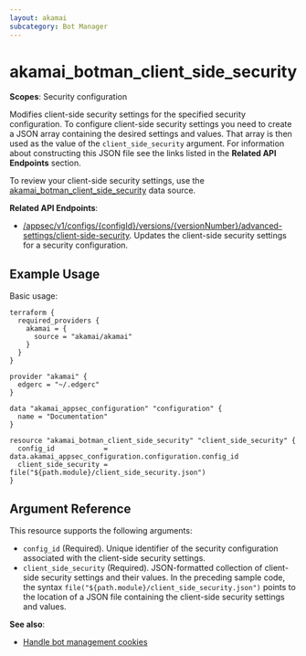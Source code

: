 ```yaml
---
layout: akamai
subcategory: Bot Manager
---
```


# akamai_botman_client_side_security

**Scopes**: Security configuration

Modifies client-side security settings for the specified security configuration. To configure client-side security settings you need to create a JSON array containing the desired settings and values. That array is then used as the value of the `client_side_security` argument. For information about constructing this JSON file see the links listed in the **Related API Endpoints** section.

To review your client-side security settings, use the [akamai_botman_client_side_security](../data-sources/akamai_botman_client_side_security) data source.

**Related API Endpoints**:

- [/appsec/v1/configs/{configId}/versions/{versionNumber}/advanced-settings/client-side-security](https://techdocs.akamai.com/bot-manager/reference/put-client-side-security). Updates the client-side security settings for a security configuration.

## Example Usage

Basic usage:

```
terraform {
  required_providers {
    akamai = {
      source = "akamai/akamai"
    }
  }
}

provider "akamai" {
  edgerc = "~/.edgerc"
}

data "akamai_appsec_configuration" "configuration" {
  name = "Documentation"
}

resource "akamai_botman_client_side_security" "client_side_security" {
  config_id            = data.akamai_appsec_configuration.configuration.config_id
  client_side_security = file("${path.module}/client_side_security.json")
}
```

## Argument Reference

This resource supports the following arguments:

- `config_id` (Required). Unique identifier of the security configuration associated with the client-side security settings.
- `client_side_security` (Required). JSON-formatted collection of client-side security settings and their values. In the preceding sample code, the syntax `file("${path.module}/client_side_security.json")` points to the location of a JSON file containing the client-side security settings and values.

**See also**:

- [Handle bot management cookies](https://techdocs.akamai.com/bot-manager/docs/handle-bot-mgmt-cookies)
